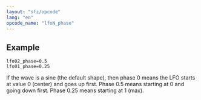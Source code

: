 ```yaml
---
layout: "sfz/opcode"
lang: "en"
opcode_name: "lfoN_phase"
---
```

## Example

```
lfo02_phase=0.5
lfo01_phase=0.25
```

If the wave is a sine (the default shape), then phase 0 means the LFO starts
at value 0 (center) and goes up first. Phase 0.5 means starting at 0 and going
down first. Phase 0.25 means starting at 1 (max).
